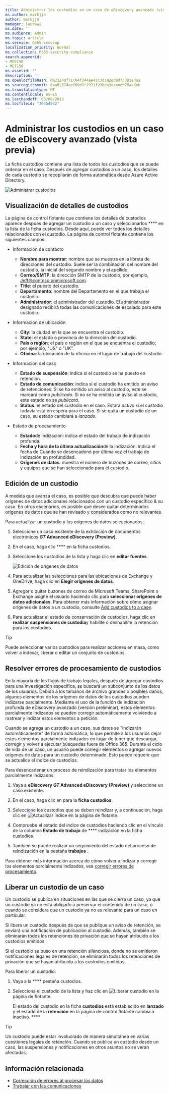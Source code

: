 ```yaml
---
title: Administrar los custodios en un caso de eDiscovery avanzado (vista previa)
ms.author: markjjo
author: markjjo
manager: laurawi
ms.date: ''
ms.audience: Admin
ms.topic: article
ms.service: O365-seccomp
localization_priority: Normal
ms.collection: M365-security-compliance
search.appverid:
- MOE150
- MET150
ms.assetid: ''
description: ''
ms.openlocfilehash: 6a21240f71c64f244ee42c3d3a2ed9d75381edaa
ms.sourcegitcommit: 6aa82374eef09d2c1921f93bda3eabeeb28aadeb
ms.translationtype: MT
ms.contentlocale: es-ES
ms.lasthandoff: 03/06/2019
ms.locfileid: "30454942"
---
```

# <a name="manage-custodians-in-an-advanced-ediscovery-preview-case"></a>Administrar los custodios en un caso de eDiscovery avanzado (vista previa)

La ficha custodios contiene una lista de todos los custodios que se puede ordenar en el caso. Después de agregar custodios a un caso, los detalles de cada custodio se recopilarán de forma automática desde Azure Active Directory.

![Administrar custodios](../media/CustodianDetails.PNG)

## <a name="viewing-custodian-details"></a>Visualización de detalles de custodios

La página de control flotante que contiene los detalles de custodios aparece después de agregar un custodio a un caso y seleccionarlos **** en la lista de la ficha custodios. Desde aquí, puede ver todos los detalles relacionados con el custodio. La página de control flotante contiene los siguientes campos:

- Información de contacto

  - **Nombre para mostrar**: nombre que se muestra en la libreta de direcciones del custodio. Suele ser la combinación del nombre del custodio, la inicial del segundo nombre y el apellido.
  - **Correo/SMTP**: la dirección SMTP de la custodio, por ejemplo, Jeff@contoso.onmicrosoft.com.  
  - **Title**: el puesto del custodio.
  - **Departamento**: nombre del Departamento en el que trabaja el custodio.
  - **Administrador**: el administrador del custodio. El administrador designado recibirá todas las comunicaciones de escalado para este custodio.
  
- Información de ubicación

  - **City**: la ciudad en la que se encuentra el custodio.
  - **State**: el estado o provincia de la dirección del custodio.
  - **País o región**: el país o región en el que se encuentra el custodio; por ejemplo, "US" o "UK".
  - **Oficina**: la ubicación de la oficina en el lugar de trabajo del custodio.

- Información del caso

  - **Estado de suspensión**: indica si el custodio se ha puesto en retención. 
  - **Estado de comunicación**: indica si el custodio ha emitido un aviso de retenciones. Si se ha emitido un aviso al custodio, este se marcará como *publicado*. Si no se ha emitido un aviso al custodio, este estado no se *publicará*. 
  - **Status**: el estado del custodio en el caso. Estará *activo* si el custodio todavía está en espera para el caso. Si se quita un custodio de un caso, su estado cambiará a *lanzado*. 

- Estado de procesamiento

  - **Estado**de indización: indica el estado del trabajo de indización profunda.  
  - **Fecha y hora de la última actualización**de la indización: indica el fecha de Cuándo se desencadenó por última vez el trabajo de indización en profundidad.
  - **Orígenes de datos**: muestra el número de buzones de correo, sitios y equipos que se han seleccionado para el custodio.

## <a name="editing-a-custodian"></a>Edición de un custodio

A medida que avanza el caso, es posible que descubra que puede haber orígenes de datos adicionales relacionados con un custodio específico & su caso. En otros escenarios, es posible que desee quitar determinados orígenes de datos que se han revisado y considerados como no relevantes.

Para actualizar un custodio y los orígenes de datos seleccionados:

1. Seleccione un caso existente de la exhibición de documentos electrónicos **_GT_ Advanced eDiscovery (Preview)**.
  
2. En el caso, haga clic **** en la ficha custodios.
  
3. Seleccione los custodios de la lista y haga clic en **editar fuentes**.

    ![Edición de orígenes de datos](../media/EditCustodianDataSource.PNG)
  
4. Para actualizar las selecciones para las ubicaciones de Exchange y OneDrive, haga clic en **Elegir orígenes de datos**.
  
5. Agregar o quitar buzones de correo de Microsoft Teams, SharePoint o Exchange asigne el usuario haciendo clic para **seleccionar orígenes de datos adicionales**. Para obtener más información sobre cómo asignar orígenes de datos a un custodio, consulte [Add custodios to a case](add-custodians-to-case.md).
  
6. Para actualizar el estado de conservación de custodios, haga clic en **realizar suspensiones de custodia**y habilite o deshabilite la retención para los custodios.

> [!TIP]
> Puede seleccionar varios custodios para realizar acciones en masa, como volver a indexar, liberar o editar un conjunto de custodios.

## <a name="resolving-custodian-processing-errors"></a>Resolver errores de procesamiento de custodios

En la mayoría de los flujos de trabajo legales, después de agregar custodios para una investigación específica, se buscará un subconjunto de los datos de los usuarios. Debido a los tamaños de archivo grandes o posibles daños, algunos elementos de los orígenes de datos de los custodios pueden indizarse parcialmente. Mediante el uso de la función de indización profunda de eDiscovery avanzado (versión preliminar), estos elementos parcialmente indizados se pueden corregir automáticamente volviendo a rastrear y indizar estos elementos a petición. 

Cuando se agrega un custodio a un caso, sus datos se "indizarán automáticamente" de forma automática, lo que permite a los usuarios dejar estos elementos parcialmente indizados en lugar de tener que descargar, corregir y volver a ejecutar búsquedas fuera de Office 365. Durante el ciclo de vida de un caso, un usuario puede corregir elementos o agregar nuevos orígenes de datos para un custodio determinado. Esto puede requerir que se actualice el índice de custodios. 

Para desencadenar un proceso de reindización para tratar los elementos parcialmente indizados:

1. Vaya a **eDiscovery _GT_ Advanced eDiscovery (Preview)** y seleccione un caso existente.

2. En el caso, haga clic en para la **ficha custodios**. 

3. Seleccione los custodios que se deben reindizar y, a continuación, haga clic en ![Actualizar índice](../media/UpdateIndex.PNG) en la página de flotante.

4. Compruebe el estado del índice de custodios haciendo clic en el vínculo de la columna **Estado de trabajo** de **** indización en la ficha custodios.  

5. También se puede realizar un seguimiento del estado del proceso de reindización en la pestaña **trabajos** .

Para obtener más información acerca de cómo volver a indizar y corregir los elementos parcialmente indizados, vea [corregir errores de procesamiento](processing-data-for-case.md).

## <a name="releasing-a-custodian-from-a-case"></a>Liberar un custodio de un caso

Un custodio se publica en situaciones en las que se cierra un caso, ya que un custodio ya no está obligado a preservar el contenido de un caso, o cuando se considera que un custodio ya no es relevante para un caso en particular. 

Si libera un custodio después de que se publique un aviso de retención, se enviará una notificación de publicación al custodio. Además, también se eliminarán todos los retenciones de privación que se hayan atribuido a los custodios emitidos.

Si el custodio se puso en una retención silenciosa, donde no se emitieron notificaciones legales de retención, se eliminarán todos los retenciones de privación que se hayan atribuido a los custodios emitidos.  

Para liberar un custodio: 

1.  Vaya a la **** pestaña custodios.

2.  Selecciona el custodio de la lista y haz clic en ![Liberar custodio](../media/ReleaseCustodian.PNG) en la página de flotante.

    El estado del custodio en la ficha **custodios** está establecido en **lanzado** y el estado de la **retención** en la página de control flotante cambia a inactivo. **** 

> [!TIP]
> Un custodio puede estar involucrado de manera simultánea en varias cuestiones legales de retención. Cuando se publica un custodio desde un caso, las suspensiones y notificaciones en otros asuntos no se verán afectadas.

## <a name="related-information"></a>Información relacionada

 - [Corrección de errores al procesar los datos](error-remediation.md) 
- [Trabajar con las comunicaciones](managing-custodian-communications.md)
